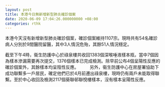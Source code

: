 ```yaml
---
layout: post
title: 本港今日無新增新型肺炎確診個案
date: 2020-06-09 17:04:26.000000000 +08:00
categories: rthk
---
```


本港今天沒有新增新型肺炎確診個案，確診個案維持1107宗。現時共有54名確診病人分別於9間醫院留醫，其中3人情況危殆，其餘51人情況穩定。

截至下午4時，衞生防護中心於祿泉樓共收回1383個深喉唾液樣本瓶，當中7個因為樣本滲漏需要再次提交，1376個樣本已完成檢測。除早前公布4個呈陽性反應的確診個案外，其餘樣本均呈陰性反應。
　　 
另外，衞生防護中心在房屋署協助下成功聯繫多一戶居民，確定他們已於4月前遷出祿泉樓，現時仍有兩戶未能取得聯繫。至於中心收回及檢測2117個葵聯邨聯悅樓樣本，沒有樣本呈陽性反應。　
